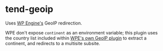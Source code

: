 # tend-geoip
Uses [WP Engine's](https://www.wpengine.com) GeoIP redirection.

WPE don't expose `continent` as an environment variable; this plugin uses the country list included within [WPE's own GeoIP plugin](https://en-gb.wordpress.org/plugins/wpengine-geoip/) to extract a continent, and redirects to a multisite subsite.
 